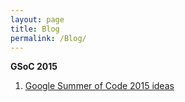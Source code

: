 ```yaml
---
layout: page
title: Blog
permalink: /Blog/
---
```


**GSoC 2015**

1. [Google Summer of Code 2015 ideas](http://robocomp.github.io/website/2015/06/22/gsoc15.html)
